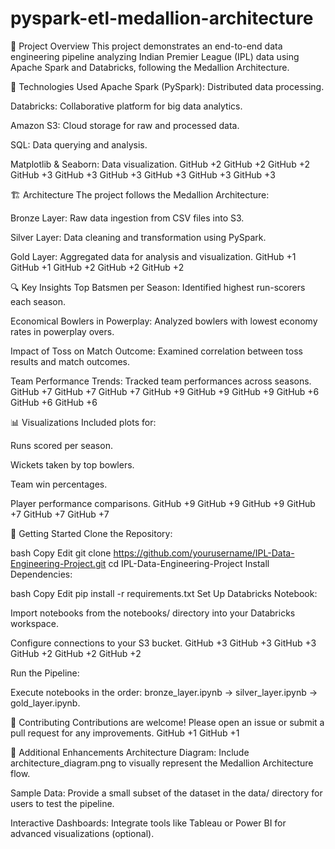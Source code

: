 # pyspark-etl-medallion-architecture
📌 Project Overview
This project demonstrates an end-to-end data engineering pipeline analyzing Indian Premier League (IPL) data using Apache Spark and Databricks, following the Medallion Architecture.​

🧰 Technologies Used
Apache Spark (PySpark): Distributed data processing.

Databricks: Collaborative platform for big data analytics.

Amazon S3: Cloud storage for raw and processed data.

SQL: Data querying and analysis.

Matplotlib & Seaborn: Data visualization.​
GitHub
+2
GitHub
+2
GitHub
+2
GitHub
+3
GitHub
+3
GitHub
+3
GitHub
+3
GitHub
+3
GitHub
+3

🏗️ Architecture
The project follows the Medallion Architecture:​

Bronze Layer: Raw data ingestion from CSV files into S3.

Silver Layer: Data cleaning and transformation using PySpark.

Gold Layer: Aggregated data for analysis and visualization.​
GitHub
+1
GitHub
+1
GitHub
+2
GitHub
+2
GitHub
+2

🔍 Key Insights
Top Batsmen per Season: Identified highest run-scorers each season.

Economical Bowlers in Powerplay: Analyzed bowlers with lowest economy rates in powerplay overs.

Impact of Toss on Match Outcome: Examined correlation between toss results and match outcomes.

Team Performance Trends: Tracked team performances across seasons.​
GitHub
+7
GitHub
+7
GitHub
+7
GitHub
+9
GitHub
+9
GitHub
+9
GitHub
+6
GitHub
+6
GitHub
+6

📊 Visualizations
Included plots for:​

Runs scored per season.

Wickets taken by top bowlers.

Team win percentages.

Player performance comparisons.​
GitHub
+9
GitHub
+9
GitHub
+9
GitHub
+7
GitHub
+7
GitHub
+7

🚀 Getting Started
Clone the Repository:

bash
Copy
Edit
git clone https://github.com/yourusername/IPL-Data-Engineering-Project.git
cd IPL-Data-Engineering-Project
Install Dependencies:

bash
Copy
Edit
pip install -r requirements.txt
Set Up Databricks Notebook:

Import notebooks from the notebooks/ directory into your Databricks workspace.

Configure connections to your S3 bucket.​
GitHub
+3
GitHub
+3
GitHub
+3
GitHub
+2
GitHub
+2
GitHub
+2

Run the Pipeline:

Execute notebooks in the order: bronze_layer.ipynb → silver_layer.ipynb → gold_layer.ipynb.​

🤝 Contributing
Contributions are welcome! Please open an issue or submit a pull request for any improvements.​
GitHub
+1
GitHub
+1

📌 Additional Enhancements
Architecture Diagram: Include architecture_diagram.png to visually represent the Medallion Architecture flow.

Sample Data: Provide a small subset of the dataset in the data/ directory for users to test the pipeline.

Interactive Dashboards: Integrate tools like Tableau or Power BI for advanced visualizations (optional).
